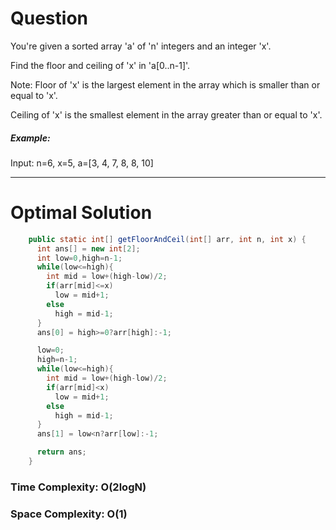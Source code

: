 # Question 

You're given a sorted array 'a' of 'n' integers and an integer 'x'.

Find the floor and ceiling of 'x' in 'a[0..n-1]'.

Note:
Floor of 'x' is the largest element in the array which is smaller than or equal to 'x'.

Ceiling of 'x' is the smallest element in the array greater than or equal to 'x'.


##### Example:
Input: 
n=6, x=5, a=[3, 4, 7, 8, 8, 10]     

*** 


# Optimal Solution  

``` java
    public static int[] getFloorAndCeil(int[] arr, int n, int x) {
      int ans[] = new int[2];
      int low=0,high=n-1;
      while(low<=high){
        int mid = low+(high-low)/2;
        if(arr[mid]<=x)
          low = mid+1;
        else
          high = mid-1;
      }
      ans[0] = high>=0?arr[high]:-1;

      low=0;
      high=n-1;
      while(low<=high){
        int mid = low+(high-low)/2;
        if(arr[mid]<x)
          low = mid+1;
        else
          high = mid-1;
      }
      ans[1] = low<n?arr[low]:-1;

      return ans;
    }
```

### Time Complexity: O(2logN)  
### Space Complexity: O(1) 